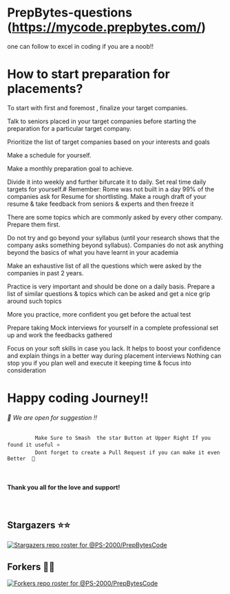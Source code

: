 # PrepBytes-questions (https://mycode.prepbytes.com/)
one can follow to excel in coding if you are a noob!!
# How to start preparation for placements?
To start with first and foremost , finalize your target companies.

Talk to seniors placed in your target companies before starting the preparation for a particular target company.

Prioritize the list of target companies based on your interests and goals

Make a schedule for yourself.

Make a monthly preparation goal to achieve.

Divide it into weekly and further bifurcate it to daily. Set real time daily targets for yourself.# Remember: Rome was not built in a day 99% of the companies ask for Resume for shortlisting. Make a rough draft of your resume & take feedback from seniors & experts and then freeze it

There are some topics which are commonly asked by every other company. Prepare them first.

Do not try and go beyond your syllabus (until your research shows that the company asks something beyond syllabus). Companies do not ask anything beyond the basics of what you have learnt in your academia

Make an exhaustive list of all the questions which were asked by the companies in past 2 years.

Practice is very important and should be done on a daily basis. Prepare a list of similar questions & topics which can be asked and get a nice grip around such topics

More you practice, more confident you get before the actual test

Prepare taking Mock interviews for yourself in a complete professional set up and work the feedbacks gathered

Focus on your soft skills in case you lack. It helps to boost your confidence and explain things in a better way during placement interviews
Nothing can stop you if you plan well and execute it keeping time & focus into consideration



# Happy coding Journey!!


###### 🤝 We are open for suggestion !!
             Make Sure to Smash  the star Button at Upper Right If you found it useful ⭐
             Dont forget to create a Pull Request if you can make it even Better  🚀


<br/>

#### Thank you all for the love and support!

<br/>

## Stargazers ⭐⭐
[![Stargazers repo roster for @PS-2000/PrepBytesCode](https://reporoster.com/stars/dark/PS-2000/PrepBytesCode)](https://github.com/PS-2000/PrepBytesCode/stargazers)

## Forkers 🚀🚀

[![Forkers repo roster for  @PS-2000/PrepBytesCode](https://reporoster.com/forks/dark/PS-2000/PrepBytesCode)](https://github.com/PS-2000/PrepBytesCode/network/members)


